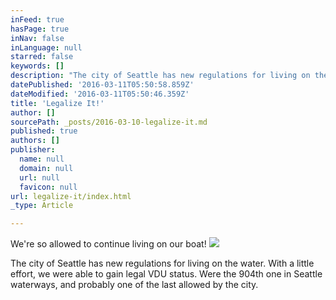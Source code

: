 ```yaml
---
inFeed: true
hasPage: true
inNav: false
inLanguage: null
starred: false
keywords: []
description: "The city of Seattle has new regulations for living on the water. \_With a little effort, we were able to gain legal VDU status. \_Were the 904th one in Seattle waterways, and probably one of the last allowed by the city."
datePublished: '2016-03-11T05:50:58.859Z'
dateModified: '2016-03-11T05:50:46.359Z'
title: 'Legalize It!'
author: []
sourcePath: _posts/2016-03-10-legalize-it.md
published: true
authors: []
publisher:
  name: null
  domain: null
  url: null
  favicon: null
url: legalize-it/index.html
_type: Article

---
```

We're so allowed to continue living on our boat!
![](https://the-grid-user-content.s3-us-west-2.amazonaws.com/f97f3c0d-1218-417c-bb94-80ec50d76b7f.jpg)

The city of Seattle has new regulations for living on the water.  With a little effort, we were able to gain legal VDU status.  Were the 904th one in Seattle waterways, and probably one of the last allowed by the city.